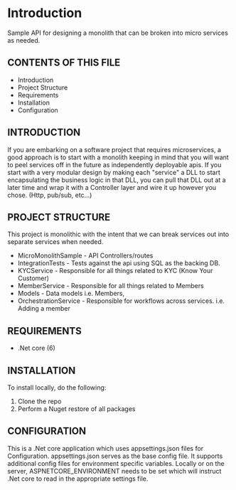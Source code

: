 # Introduction 
Sample API for designing a monolith that can be broken into micro services as needed.

CONTENTS OF THIS FILE
---------------------
   
 * Introduction
 * Project Structure
 * Requirements
 * Installation
 * Configuration

 INTRODUCTION
------------

If you are embarking on a software project that requires microservices, a good approach is to start
with a monolith keeping in mind that you will want to peel services off in the future as independently
deployable apis. If you start with a very modular design by making each "service" a DLL to start encapsulating
the business logic in that DLL, you can pull that DLL out at a later time and wrap it with a Controller layer
and wire it up however you chose. (Http, pub/sub, etc...)

PROJECT STRUCTURE
------------

This project is monolithic with the intent that we can break services
out into separate services when needed.

* MicroMonolithSample - API Controllers/routes
* IntegrationTests - Tests against the api using SQL as the backing DB.
* KYCService - Responsible for all things related to KYC (Know Your Customer)
* MemberService - Responsible for all things related to Members
* Models - Data models i.e. Members,
* OrchestrationService - Responsible for workflows across services. i.e. Adding a member

REQUIREMENTS
------------

* .Net core (6)

INSTALLATION
------------

To install locally, do the following:
1. Clone the repo
2. Perform a Nuget restore of all packages

CONFIGURATION
------------

This is a .Net core application which uses appsettings.json files
for Configuration. appsettings.json serves as the base config file. It 
supports additional config files for environment specific variables.
Locally or on the server, ASPNETCORE_ENVIRONMENT needs to be set 
which will instruct .Net core to read in the appropriate settings file.

